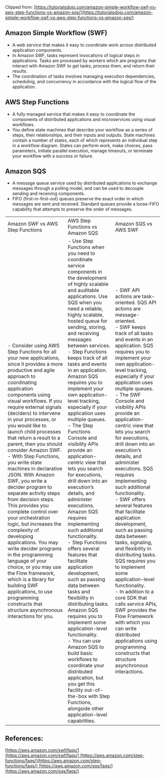 Clipped from: [https://tutorialsdojo.com/amazon-simple-workflow-swf-vs-aws-step-functions-vs-amazon-sqs/](https://tutorialsdojo.com/amazon-simple-workflow-swf-vs-aws-step-functions-vs-amazon-sqs/)

## Amazon Simple Workflow (SWF)

- A web service that makes it easy to coordinate work across distributed application components.
- In Amazon SWF, tasks represent invocations of logical steps in applications. Tasks are processed by workers which are programs that interact with Amazon SWF to get tasks, process them, and return their results.
- The coordination of tasks involves managing execution dependencies, scheduling, and concurrency in accordance with the logical flow of the application.

## AWS Step Functions

- A fully managed service that makes it easy to coordinate the components of distributed applications and microservices using visual workflows.
- You define state machines that describe your workflow as a series of steps, their relationships, and their inputs and outputs. State machines contain a number of states, each of which represents an individual step in a workflow diagram. States can perform work, make choices, pass parameters, initiate parallel execution, manage timeouts, or terminate your workflow with a success or failure.

## Amazon SQS

- A message queue service used by distributed applications to exchange messages through a polling model, and can be used to decouple sending and receiving components.
- FIFO (first-in-first-out) queues preserve the exact order in which messages are sent and received. Standard queues provide a loose-FIFO capability that attempts to preserve the order of messages.

|   |   |   |
|---|---|---|
|Amazon SWF vs AWS Step Functions|AWS Step Functions vs Amazon SQS|Amazon SQS vs AWS SWF|
|- Consider using AWS Step Functions for all your new applications, since it provides a more productive and agile approach to coordinating application components using visual workflows. If you require external signals (deciders) to intervene in your processes, or you would like to launch child processes that return a result to a parent, then you should consider Amazon SWF.<br>- With Step Functions, you write state machines in declarative JSON. With Amazon SWF, you write a decider program to separate activity steps from decision steps. This provides you complete control over your orchestration logic, but increases the complexity of developing applications. You may write decider programs in the programming language of your choice, or you may use the Flow framework, which is a library for building SWF applications, to use programming constructs that structure asynchronous interactions for you.|- Use Step Functions when you need to coordinate service components in the development of highly scalable and auditable applications. Use SQS when you need a reliable, highly scalable, hosted queue for sending, storing, and receiving messages between services.<br>- Step Functions keeps track of all tasks and events in an application. Amazon SQS requires you to implement your own application-level tracking, especially if your application uses multiple queues.<br>- The Step Functions Console and visibility APIs provide an application-centric view that lets you search for executions, drill down into an execution’s details, and administer executions. Amazon SQS requires implementing such additional functionality.<br>- Step Functions offers several features that facilitate application development, such as passing data between tasks and flexibility in distributing tasks. Amazon SQS requires you to implement some application-level functionality.<br>- You can use Amazon SQS to build basic workflows to coordinate your distributed application, but you get this facility out-of-the-box with Step Functions, alongside other application-level capabilities.|- SWF API actions are task-oriented. SQS API actions are message-oriented.<br>- SWF keeps track of all tasks and events in an application. SQS requires you to implement your own application-level tracking, especially if your application uses multiple queues.<br>- The SWF Console and visibility APIs provide an application-centric view that lets you search for executions, drill down into an execution’s details, and administer executions. SQS requires implementing such additional functionality.<br>- SWF offers several features that facilitate application development, such as passing data between tasks, signaling, and flexibility in distributing tasks. SQS requires you to implement some application-level functionality.<br>- In addition to a core SDK that calls service APIs, SWF provides the Flow Framework with which you can write distributed applications using programming constructs that structure asynchronous interactions.|

## References:

[https://aws.amazon.com/swf/faqs/](https://aws.amazon.com/swf/faqs/) [https://aws.amazon.com/step-functions/faqs/](https://aws.amazon.com/step-functions/faqs/) [https://aws.amazon.com/sqs/faqs/](https://aws.amazon.com/sqs/faqs/)